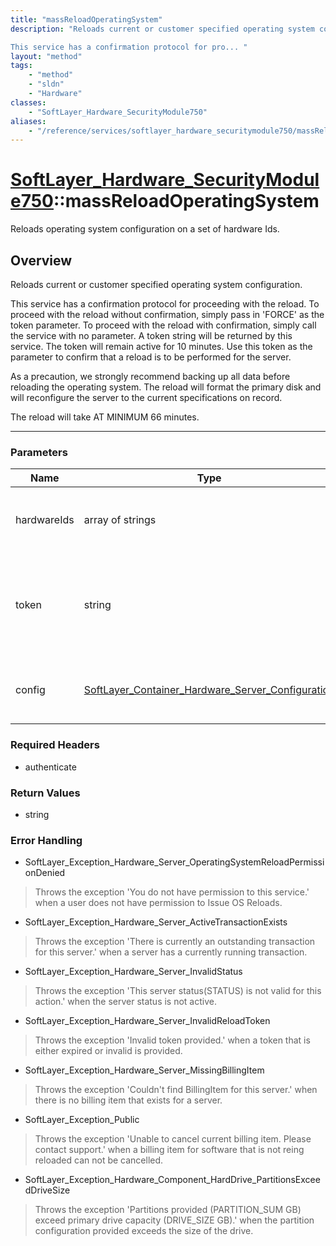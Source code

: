 ```yaml
---
title: "massReloadOperatingSystem"
description: "Reloads current or customer specified operating system configuration. 

This service has a confirmation protocol for pro... "
layout: "method"
tags:
    - "method"
    - "sldn"
    - "Hardware"
classes:
    - "SoftLayer_Hardware_SecurityModule750"
aliases:
    - "/reference/services/softlayer_hardware_securitymodule750/massReloadOperatingSystem"
---
```

# [SoftLayer_Hardware_SecurityModule750](/reference/services/SoftLayer_Hardware_SecurityModule750)::massReloadOperatingSystem

Reloads operating system configuration on a set of hardware Ids.


## Overview 
Reloads current or customer specified operating system configuration. 

This service has a confirmation protocol for proceeding with the reload. To proceed with the reload without confirmation, simply pass in 'FORCE' as the token parameter. To proceed with the reload with confirmation, simply call the service with no parameter. A token string will be returned by this service. The token will remain active for 10 minutes. Use this token as the parameter to confirm that a reload is to be performed for the server. 

As a precaution, we strongly  recommend backing up all data before reloading the operating system. The reload will format the primary disk and will reconfigure the server to the current specifications on record. 

The reload will take AT MINIMUM 66 minutes. 

-----

### Parameters 
|Name | Type | Description |
| --- | --- | --- |
|hardwareIds| array of strings| List of hardware ids for operating system reload.|
|token| string| The token returned by this service as a confirmation to proceed with the reload.|
|config| <a href='/reference/datatypes/SoftLayer_Container_Hardware_Server_Configuration'>SoftLayer_Container_Hardware_Server_Configuration </a>| The new server configuration for the reload.|


### Required Headers
* authenticate


### Return Values
* string



### Error Handling

* SoftLayer_Exception_Hardware_Server_OperatingSystemReloadPermissionDenied 

> Throws the exception 'You do not have permission to this service.' when a user does not have permission to Issue OS Reloads. 

* SoftLayer_Exception_Hardware_Server_ActiveTransactionExists 

> Throws the exception 'There is currently an outstanding transaction for this server.' when a server has a currently running transaction. 

* SoftLayer_Exception_Hardware_Server_InvalidStatus 

> Throws the exception 'This server status(STATUS) is not valid for this action.' when the server status is not active. 

* SoftLayer_Exception_Hardware_Server_InvalidReloadToken 

> Throws the exception 'Invalid token provided.' when a token that is either expired or invalid is provided. 

* SoftLayer_Exception_Hardware_Server_MissingBillingItem 

> Throws the exception 'Couldn't find BillingItem for this server.' when there is no billing item that exists for a server. 

* SoftLayer_Exception_Public 

> Throws the exception 'Unable to cancel current billing item.  Please contact support.' when a billing item for software that is not reing reloaded can not be cancelled. 

* SoftLayer_Exception_Hardware_Component_HardDrive_PartitionsExceedDriveSize 

> Throws the exception 'Partitions provided (PARTITION_SUM GB) exceed primary drive capacity (DRIVE_SIZE GB).' when the partition configuration provided exceeds the size of the drive. 



